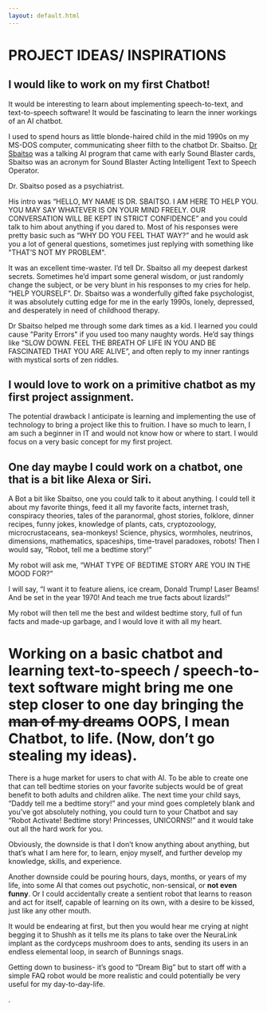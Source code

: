 ```yaml
---
layout: default.html
---
```


# PROJECT IDEAS/ INSPIRATIONS
## I would like to work on my first Chatbot!
 It would be interesting to learn about implementing speech-to-text, and text-to-speech software! It would be fascinating to learn the inner workings of an AI chatbot.
<p> I used to spend hours as little blonde-haired child in the mid 1990s on my MS-DOS computer, 
communicating sheer filth to the chatbot Dr. Sbaitso.
<a href= "https://classicreload.com/dr-sbaitso.html">Dr Sbaitso</a> was a talking AI program that came with early Sound Blaster cards, Sbaitso was an acronym for Sound Blaster Acting Intelligent Text to Speech Operator.</p>
Dr. Sbaitso posed as a psychiatrist.
<p> His intro was “HELLO, MY NAME IS DR. SBAITSO. I AM HERE TO HELP YOU. YOU MAY SAY WHATEVER IS ON YOUR MIND FREELY. OUR CONVERSATION WILL BE KEPT IN STRICT CONFIDENCE” and you could talk to him about anything if you dared to. Most of his responses were pretty basic such as “WHY DO YOU FEEL THAT WAY?” and he would ask you a lot of general questions, sometimes just replying with something like "THAT’S NOT MY PROBLEM". </p>
It was an excellent time-waster. I’d tell Dr. Sbaitso all my deepest darkest secrets. Sometimes he’d impart some general wisdom, or just randomly change the subject, or be very blunt in his responses to my cries for help. “HELP YOURSELF”. Dr. Sbaitso was a wonderfully gifted fake psychologist, it was absolutely cutting edge for me in the early 1990s, lonely, depressed, and desperately in need of childhood therapy. </p>
<p> Dr Sbaitso helped me through some dark times as a kid.  I learned you could cause "Parity Errors" if you used too many naughty words. He’d say things like “SLOW DOWN. FEEL THE BREATH OF LIFE IN YOU AND BE FASCINATED THAT YOU ARE ALIVE”, and often reply to my inner rantings with mystical sorts of zen riddles.
  
 <h2> I would love to work on a primitive chatbot as my first project assignment. </h2>
  
The potential drawback I anticipate is learning and implementing the use of technology to bring a project like this to fruition.
I have so much to learn, I am such a beginner in IT and would not know how or where to start. I would focus on a very basic concept for my first project.
<h2> One day maybe I could work on a chatbot, one that is a bit like Alexa or Siri. </h2>
A Bot a bit like Sbaitso, one you could talk to it about anything. I could tell it about my favorite things, feed it all my favorite facts, internet trash, conspiracy theories, tales of the paranormal, ghost stories, folklore, dinner recipes, funny jokes, knowledge of plants, cats, cryptozoology, microcrustaceans, sea-monkeys! Science, physics, wormholes, neutrinos, dimensions, mathematics, spaceships, time-travel paradoxes, robots!
Then I would say, “Robot, tell me a bedtime story!”
<p> My robot will ask me, “WHAT TYPE OF BEDTIME STORY ARE YOU IN THE MOOD FOR?” </p>
<p> I will say, “I want it to feature aliens, ice cream, Donald Trump! Laser Beams! And be set in the year 1970! And teach me true facts about lizards!” 
<p> My robot will then tell me the best and wildest bedtime story, full of fun facts and made-up garbage, and I would love it with all my heart. </p>
<h1> Working on a basic chatbot and learning text-to-speech / speech-to-text software might bring me one step closer to one day bringing the <strike>man of my dreams</strike> OOPS, I mean Chatbot, to life. (Now, don’t go stealing my ideas). </h1>
<p> There is a huge market for users to chat with AI. To be able to create one that can tell bedtime stories on your favorite subjects would be of great benefit to both adults and children alike. The next time your child says, “Daddy tell me a bedtime story!” and your mind goes completely blank and you’ve got absolutely nothing, you could turn to your Chatbot and say “Robot Activate! Bedtime story! Princesses, UNICORNS!” and it would take out all the hard work for you. </p>
<p> Obviously, the downside is that I don’t know anything about anything, but that’s what I am here for, to learn, enjoy myself, and further develop my knowledge, skills, and experience. </p>
<p> Another downside could be pouring hours, days, months, or years of my life, into some AI that comes out psychotic, non-sensical, or <strong>not even funny</strong>. Or I could accidentally create a sentient robot that learns to reason and act for itself, capable of learning on its own, with a desire to be kissed, just like any other mouth. </p>
<p> It would be endearing at first, but then you would hear me crying at night begging it to Shushh as it tells me its plans to take over the NeuraLink implant as the cordyceps mushroom does to ants, sending its users in an endless elemental loop, in search of Bunnings snags.</p>
<p> Getting down to business- it’s good to “Dream Big” but to start off with a simple FAQ robot would be more realistic and could potentially be very useful for my day-to-day-life. </p>
.
